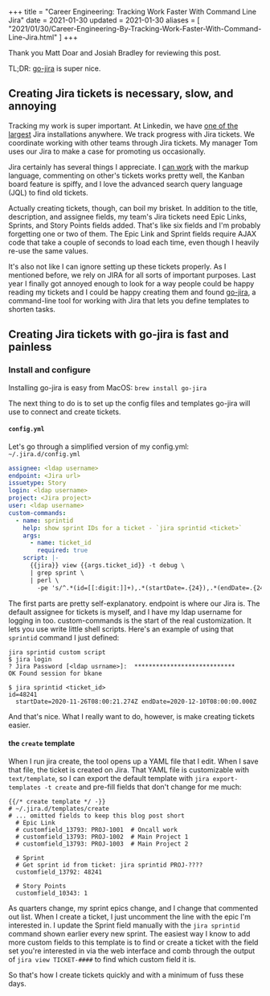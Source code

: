 +++
title = "Career Engineering: Tracking Work Faster With Command Line Jira"
date = 2021-01-30
updated = 2021-01-30
aliases = [ "2021/01/30/Career-Engineering-By-Tracking-Work-Faster-With-Command-Line-Jira.html" ]
+++

Thank you Matt Doar and Josiah Bradley for reviewing this post.

TL;DR: [go-jira](https://github.com/go-jira/jira) is super nice.

## Creating Jira tickets is necessary, slow, and annoying

Tracking my work is super important. At Linkedin, we have [one of the
largest](https://www.atlassian.com/webinars/software/how-linkedin-scaled-to-3m-jira-issues-and-500m-members)
Jira installations anywhere. We track progress with Jira tickets. We coordinate
working with other teams through Jira tickets. My manager Tom uses our Jira to
make a case for promoting us occasionally.

Jira certainly has several things I appreciate. I [can
work](https://github.com/bbkane/dotfiles/blob/dbafd0d317ed211c683782c4e8d6355e44d6b6b1/nvim/.config/nvim/init.vim#L398)
with the markup language, commenting on other's tickets works pretty well, the
Kanban board feature is spiffy, and I love the advanced search query language
(JQL) to find old tickets.

Actually creating tickets, though, can boil my brisket. In addition to the
title, description, and assignee fields, my team's Jira tickets need Epic
Links, Sprints, and Story Points fields added. That's like six fields and I'm
probably forgetting one or two of them. The Epic Link and Sprint fields require
AJAX code that take a couple of seconds to load each time, even though I
heavily re-use the same values.

It's also not like I can ignore setting up these tickets properly. As I
mentioned before, we rely on JIRA for all sorts of important purposes. Last
year I finally got annoyed enough to look for a way people could be happy
reading my tickets and I could be happy creating them and found [go-jira](https://github.com/go-jira/jira), a
command-line tool for working with Jira that lets you define templates to
shorten tasks.

## Creating Jira tickets with go-jira is fast and painless

### Install and configure

Installing go-jira is easy from MacOS: `brew install go-jira`

The next thing to do is to set up the config files and templates go-jira will
use to connect and create tickets.

#### `config.yml`

Let's go through a simplified version of my config.yml: `~/.jira.d/config.yml`

```yaml
assignee: <ldap username>
endpoint: <Jira url>
issuetype: Story
login: <ldap username>
project: <Jira project>
user: <ldap username>
custom-commands:
  - name: sprintid
    help: show sprint IDs for a ticket - `jira sprintid <ticket>`
    args:
      - name: ticket_id
        required: true
    script: |-
      {{jira}} view {{args.ticket_id}} -t debug \
      | grep sprint \
      | perl \
        -pe 's/^.*(id=[[:digit:]]+),.*(startDate=.{24}),.*(endDate=.{24}),.*$/\1\n  \2 \3/'
```

The first parts are pretty self-explanatory. endpoint is where our Jira is. The
default assignee for tickets is myself, and I have my ldap username for logging
in too.  custom-commands is the start of the real customization. It lets you
use write little shell scripts. Here's an example of using that `sprintid`
command I just defined:

```
jira sprintid custom script
$ jira login
? Jira Password [<ldap usrname>]:  ****************************
OK Found session for bkane

$ jira sprintid <ticket_id>
id=48241
  startDate=2020-11-26T08:00:21.274Z endDate=2020-12-10T08:00:00.000Z
```

And that's nice. What I really want to do, however, is make creating tickets easier.

#### the `create` template

When I run jira create, the tool opens up a YAML file that I edit. When I save
that file, the ticket is created on Jira. That YAML file is customizable with
`text/template`, so I can export the default template with `jira
export-templates -t create` and pre-fill fields that don't change for me much:


```
{{/* create template */ -}}
# ~/.jira.d/templates/create
# ... omitted fields to keep this blog post short
  # Epic Link
  # customfield_13793: PROJ-1001  # Oncall work
  # customfield_13793: PROJ-1002  # Main Project 1
  # customfield_13793: PROJ-1003  # Main Project 2

  # Sprint
  # Get sprint id from ticket: jira sprintid PROJ-????
  customfield_13792: 48241

  # Story Points
  customfield_10343: 1
```

As quarters change, my sprint epics change, and I change that commented out
list. When I create a ticket, I just uncomment the line with the epic I'm
interested in. I update the Sprint field manually with the `jira sprintid`
command shown earlier every new sprint. The easiest way I know to add more
custom fields to this template is to find or create a ticket with the field set
you're interested in via the web interface and comb through the output of `jira
view TICKET-####` to find which custom field it is.

So that's how I create tickets quickly and with a minimum of fuss these days.
